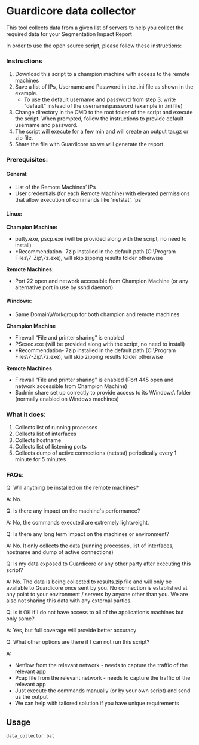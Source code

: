 # Guardicore data collector
 
This tool collects data from a given list of servers to help you collect the required data for your Segmentation Impact Report
 
In order to use the open source script, please follow these instructions: 

### Instructions

1. Download this script to a champion machine with access to the remote machines
2. Save a list of IPs, Username and Password in the .ini file as shown in the example.
    * To use the default username and password from step 3, write "default" instead of the username\password (example in .ini file)
3. Change directory in the CMD to the root folder of the script and execute the script. When prompted, follow the instructions to provide default username and password. 
4. The script will execute for a few min and will create an output tar.gz or zip file.
5. Share the file with Guardicore so we will generate the report. 



### Prerequisites:

#### General:
- List of the Remote Machines’ IPs
- User credentials (for each Remote Machine) with elevated permissions that allow execution of commands like 'netstat', 'ps'
#### Linux:
**Champion Machine:**
- putty.exe, pscp.exe (will be provided along with the script, no need to install)
- *Recommendation- 7zip installed in the default path (C:\Program Files\7-Zip\7z.exe), will skip zipping results folder otherwise

**Remote Machines:**
- Port 22 open and network accessible from Champion Machine (or any alternative port in use by sshd daemon)


#### Windows:
- Same Domain\Workgroup for both champion and remote machines

**Champion Machine**
- Firewall “File and printer sharing” is enabled
- PSexec.exe (will be provided along with the script, no need to install)
- *Recommendation- 7zip installed in the default path (C:\Program Files\7-Zip\7z.exe), will skip zipping results folder otherwise

**Remote Machines**
- Firewall “File and printer sharing” is enabled (Port 445 open and network accessible from Champion Machine)
- $admin share set up correctly to provide access to its \Windows\ folder (normally enabled on Windows machines)



### What it does:

1. Collects list of running processes
2. Collects list of interfaces
3. Collects hostname
4. Collects list of listening ports
5. Collects dump of active connections (netstat) periodically every 1 minute for 5 minutes


### FAQs:

Q:  Will anything be installed on the remote machines? 
 
A: No.
 

Q: Is there any impact on the machine's performance? 

A: No, the commands executed are extremely lightweight.


Q: Is there any long term impact on the machines or environment? 

A: No. It only collects the data (running processes, list of interfaces, hostname and dump of active connections)

Q: Is my data exposed to Guardicore or any other party after executing this script? 

A: No. The data is being collected to results.zip file and will only be available to Guardicore once sent by you. No connection is established at any point to your environment / servers by anyone other than you.  We are also not sharing this data with any external parties. 

Q: Is it OK if I do not have access to all of the application’s machines but only some? 

A: Yes, but full coverage will provide better accuracy

Q: What other options are there if I can not run this script? 

A:   

- Netflow from the relevant network - needs to capture the traffic of the relevant app
- Pcap file from the relevant network - needs to capture the traffic of the relevant app
- Just execute the commands manually (or by your own script) and send us the output 
- We can help with tailored solution if you have unique requirements 


## Usage

```bash
data_collector.bat
```

